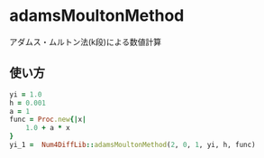 adamsMoultonMethod
==================
アダムス・ムルトン法(k段)による数値計算

## 使い方

```ruby
yi = 1.0
h = 0.001
a = 1
func = Proc.new{|x|
    1.0 + a * x 
}
yi_1 =  Num4DiffLib::adamsMoultonMethod(2, 0, 1, yi, h, func)  
```

